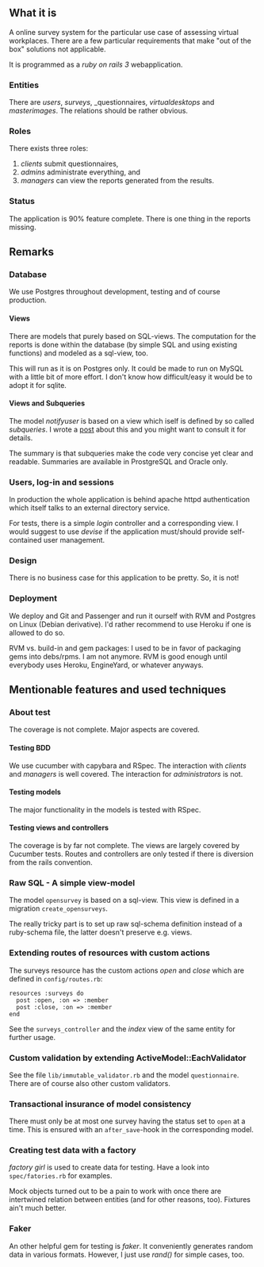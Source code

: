 What it is
----------

A online survey system for the particular use case of assessing virtual
workplaces. There are a few particular requirements that make "out 
of the box" solutions not applicable.

It is programmed as a _ruby on rails 3_ webapplication.

### Entities

There are _users_, _surveys_, _questionnaires, _virtualdesktops_
and _masterimages_. The relations should be rather obvious.

### Roles

There exists three roles:

1. _clients_ submit questionnaires,
2. _admins_ administrate everything, and
3. _managers_ can view the reports generated from the results.



### Status

The application is 90% feature complete. There is one thing 
in the reports missing.

Remarks
-------

### Database

We use Postgres throughout development, testing and of course
production. 


#### Views

There are models that purely based on SQL-views. The computation
for the reports is done within  the database (by simple SQL and
using existing functions) and modeled as a sql-view, too.

This will run as it is on Postgres only. It could be made to run
on MySQL with a little bit of more effort. I don't know how
difficult/easy it would be to adopt it for sqlite.


#### Views and Subqueries

The model _notifyuser_ is based on a view which iself is defined
by so called _subqueries_. I wrote a [post](http://dr.th.schank.ch/blog/posts/24e2) 
about this and you might want to consult it for details. 

The summary is that subqueries make the code very concise yet clear
and readable. Summaries are available in ProstgreSQL and Oracle
only.

### Users, log-in and sessions

In production the whole application is behind apache httpd
authentication which itself talks to an external directory service.

For tests, there is a simple _login_ controller and a corresponding
view.  I would suggest to use _devise_ if the application must/should
provide self-contained user management.


### Design

There is no business case for this application to be pretty. So,
it is not!


### Deployment

We deploy and Git and Passenger and run it ourself with RVM and
Postgres on Linux (Debian derivative). I'd rather recommend to use
Heroku if one is allowed to do so.

RVM vs. build-in and gem packages: I used to be in favor of packaging
gems into debs/rpms. I am not anymore. RVM is good enough until
everybody uses Heroku, EngineYard, or whatever anyways.

Mentionable features and used techniques
----------------------------------------

### About test

The coverage is not complete. Major aspects are covered.

#### Testing BDD

We use cucumber with capybara and RSpec. The interaction with
_clients_ and _managers_ is well covered. The interaction for
_administrators_ is not.

#### Testing models

The major functionality in the models is tested with RSpec.

#### Testing views and controllers

The coverage is by far not complete. The views are largely covered
by Cucumber tests. Routes and controllers are only tested if there
is diversion from the rails convention.


### Raw SQL - A simple view-model

The model `opensurvey` is based on a sql-view.  This view is defined
in a migration `create_opensurveys`.

The really tricky part is to set up raw sql-schema definition instead
of a ruby-schema file, the latter doesn't preserve e.g. views.


### Extending routes of resources with custom actions

The surveys resource has the custom actions _open_ and _close_
which are defined in `config/routes.rb`:

    resources :surveys do
      post :open, :on => :member
      post :close, :on => :member
    end

See the `surveys_controller` and the _index_ view of the same entity
for further usage.


### Custom validation by extending ActiveModel::EachValidator

See the file `lib/immutable_validator.rb` and the model `questionnaire`.
There are of course also other custom validators.


### Transactional insurance of model consistency

There must only be at most one survey having the status set to
`open` at a time. This is ensured with an `after_save`-hook in the
corresponding model.


### Creating test data with a factory

_factory girl_ is used to create data for testing.  Have a look
into `spec/fatories.rb` for examples.

Mock objects turned out to be a pain to work with once there are
intertwined relation between entities (and for other reasons, too).
Fixtures ain't much better.


### Faker

An other helpful gem for testing is _faker_. It conveniently generates
random data in various formats. However, I just use _rand()_ for
simple cases, too.
